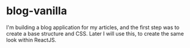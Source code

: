 # blog-vanilla
I'm building a blog application for my articles, and the first step was to create a base structure and CSS. Later I will use this, to create the same look within ReactJS.
